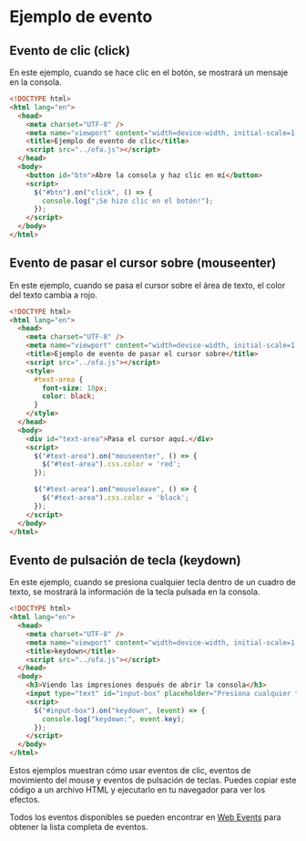 # Ejemplo de evento

## Evento de clic (click)

En este ejemplo, cuando se hace clic en el botón, se mostrará un mensaje en la consola.

```html
<!DOCTYPE html>
<html lang="en">
  <head>
    <meta charset="UTF-8" />
    <meta name="viewport" content="width=device-width, initial-scale=1.0" />
    <title>Ejemplo de evento de clic</title>
    <script src="../ofa.js"></script>
  </head>
  <body>
    <button id="btn">Abre la consola y haz clic en mí</button>
    <script>
      $("#btn").on("click", () => {
        console.log("¡Se hizo clic en el botón!");
      });
    </script>
  </body>
</html>
```

## Evento de pasar el cursor sobre (mouseenter)

En este ejemplo, cuando se pasa el cursor sobre el área de texto, el color del texto cambia a rojo.

```html
<!DOCTYPE html>
<html lang="en">
  <head>
    <meta charset="UTF-8" />
    <meta name="viewport" content="width=device-width, initial-scale=1.0" />
    <title>Ejemplo de evento de pasar el cursor sobre</title>
    <script src="../ofa.js"></script>
    <style>
      #text-area {
        font-size: 18px;
        color: black;
      }
    </style>
  </head>
  <body>
    <div id="text-area">Pasa el cursor aquí.</div>
    <script>
      $("#text-area").on("mouseenter", () => {
        $("#text-area").css.color = 'red';
      });

      $("#text-area").on("mouseleave", () => {
        $("#text-area").css.color = 'black';
      });
    </script>
  </body>
</html>
```

## Evento de pulsación de tecla (keydown)

En este ejemplo, cuando se presiona cualquier tecla dentro de un cuadro de texto, se mostrará la información de la tecla pulsada en la consola.

```html
<!DOCTYPE html>
<html lang="en">
  <head>
    <meta charset="UTF-8" />
    <meta name="viewport" content="width=device-width, initial-scale=1.0" />
    <title>keydown</title>
    <script src="../ofa.js"></script>
  </head>
  <body>
    <h3>Viendo las impresiones después de abrir la consola</h3>
    <input type="text" id="input-box" placeholder="Presiona cualquier tecla" />
    <script>
      $("#input-box").on("keydown", (event) => {
        console.log("keydown:", event.key);
      });
    </script>
  </body>
</html>
```

Estos ejemplos muestran cómo usar eventos de clic, eventos de movimiento del mouse y eventos de pulsación de teclas. Puedes copiar este código a un archivo HTML y ejecutarlo en tu navegador para ver los efectos.

Todos los eventos disponibles se pueden encontrar en [Web Events](https://developer.mozilla.org/en-US/docs/Web/Events) para obtener la lista completa de eventos.

